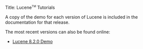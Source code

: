 Title: Lucene<span style="vertical-align: super; font-size: xx-small">TM</span> Tutorials

A copy of the demo for each version of Lucene is included
in the documentation for that release.

The most recent versions can also be found online:

<!-- why doesn't {% include "../content/latestversion.mdtext" %} work here? -->
- <a href="8_2_0/demo/overview-summary.html#overview_description">Lucene 8.2.0 Demo</a>
